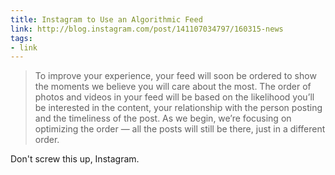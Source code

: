 ```yaml
---
title: Instagram to Use an Algorithmic Feed
link: http://blog.instagram.com/post/141107034797/160315-news
tags:
- link
---
```


> To improve your experience, your feed will soon be ordered to show the moments we believe you will care about the most.
> The order of photos and videos in your feed will be based on the likelihood you’ll be interested in the content, your relationship with the person posting and the timeliness of the post. As we begin, we’re focusing on optimizing the order — all the posts will still be there, just in a different order.

Don't screw this up, Instagram.